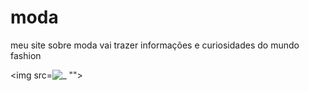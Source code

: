 # moda
</html>

<p>meu site sobre moda vai trazer informações e curiosidades do mundo fashion</p>

<img src=![_](https://github.com/jamilemaria/moda/assets/140747907/78ac3f5f-d685-46ff-97e7-b271b24b2fb8)
"">




